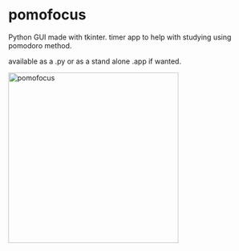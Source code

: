 # pomofocus
Python GUI made with tkinter. timer app to help with studying using pomodoro method.

available as a .py or as a stand alone .app if wanted.

<img width="339" alt="pomofocus" src="https://user-images.githubusercontent.com/80428593/116920154-4ca8e480-ac20-11eb-9d4d-a54f8512ae3f.png">

